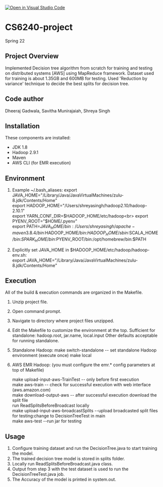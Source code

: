 [![Open in Visual Studio Code](https://classroom.github.com/assets/open-in-vscode-f059dc9a6f8d3a56e377f745f24479a46679e63a5d9fe6f495e02850cd0d8118.svg)](https://classroom.github.com/online_ide?assignment_repo_id=6999006&assignment_repo_type=AssignmentRepo)
# CS6240-project
Spring 22

**Project Overview**
--------------------
Implemented Decision tree algorithm from scratch for training and testing on distributed systems [AWS] using MapReduce framework. Dataset used for training is about 1.35GB and 600MB for testing. Used 'Reduction by variance' technique to decide the best splits for decision tree. 

Code author
-----------
Dheeraj Gadwala, Savitha Munirajaiah, Shreya Singh

Installation
------------
These components are installed:
- JDK 1.8
- Hadoop 2.9.1
- Maven
- AWS CLI (for EMR execution)

Environment
-----------
1) Example ~/.bash_aliases: export JAVA_HOME="/Library/Java/JavaVirtualMachines/zulu-8.jdk/Contents/Home"<br>
   export HADOOP_HOME="/Users/shreyasingh/hadoop2.10/hadoop-2.10.1"<br>
   export YARN_CONF_DIR=$HADOOP_HOME/etc/hadoop<br>
   export PYENV_ROOT="$HOME/.pyenv"<br>
   export PATH=$JAVA_HOME/bin:/Users/shreyasingh/apache-maven3.8.4/bin:$HADOOP_HOME/bin:$HADOOP_HOME/sbin:$SCALA_HOME/bin:$SPARK_HOME/bin:$PYENV_ROOT/bin:/opt/homebrew/bin:$PATH

2) Explicitly set JAVA_HOME in $HADOOP_HOME/etc/hadoop/hadoop-env.sh:<br>
   export JAVA_HOME="/Library/Java/JavaVirtualMachines/zulu-8.jdk/Contents/Home"

Execution
---------
All of the build & execution commands are organized in the Makefile.
1) Unzip project file.
2) Open command prompt.
3) Navigate to directory where project files unzipped.
4) Edit the Makefile to customize the environment at the top.
   Sufficient for standalone: hadoop.root, jar.name, local.input
   Other defaults acceptable for running standalone.
5) Standalone Hadoop:
   make switch-standalone		-- set standalone Hadoop environment (execute once)
   make local

6) AWS EMR Hadoop: (you must configure the emr.* config parameters at top of Makefile)

   make upload-input-aws-TrainTest		-- only before first execution<br>
   make aws-train					-- check for successful execution with web interface (aws.amazon.com)<br>
   make download-output-aws			-- after successful execution download the split file<br>
   run ReadSplitsBeforeBroadcast locally<br>
   make upload-input-aws-broadcastSplits --upload broadcasted split files <br>
   for testing:change to DecisionTreeTest in main<br>
   make aws-test                 --run jar for testing<br>
   
**Usage**
---------
1. Configure training dataset and run the DecisionTree.java to start training the model.
2. The trained decision tree model is stored in splits folder.
3. Locally run ReadSplitsBeforeBroadcast.java class.
4. Output from step 3 with the test dataset is used to run the DecisionTreeTest.java job.
5. The Accuracy of the model is printed in system.out.
